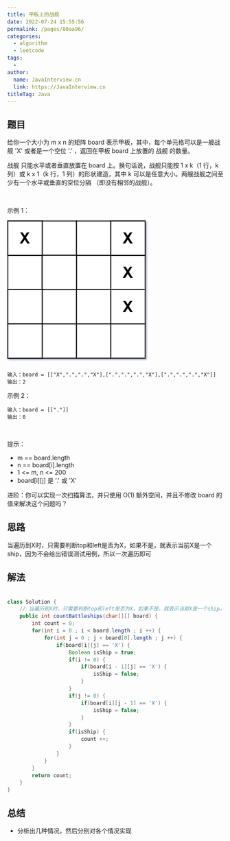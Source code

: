 ```yaml
---
title: 甲板上的战舰
date: 2022-07-24 15:55:56
permalink: /pages/80aa96/
categories:
  - algorithm
  - leetcode
tags:
  - 
author: 
  name: JavaInterview.cn
  link: https://JavaInterview.cn
titleTag: Java
---
```



## 题目

给你一个大小为 m x n 的矩阵 board 表示甲板，其中，每个单元格可以是一艘战舰 'X' 或者是一个空位 '.' ，返回在甲板 board 上放置的 战舰 的数量。

战舰 只能水平或者垂直放置在 board 上。换句话说，战舰只能按 1 x k（1 行，k 列）或 k x 1（k 行，1 列）的形状建造，其中 k 可以是任意大小。两艘战舰之间至少有一个水平或垂直的空位分隔 （即没有相邻的战舰）。

 

示例 1：

![](../../../media/pictures/leetcode/battelship-grid.jpeg)

    输入：board = [["X",".",".","X"],[".",".",".","X"],[".",".",".","X"]]
    输出：2
示例 2：

    输入：board = [["."]]
    输出：0
 

提示：

- m == board.length
- n == board[i].length
- 1 <= m, n <= 200
- board[i][j] 是 '.' 或 'X'


进阶：你可以实现一次扫描算法，并只使用 O(1) 额外空间，并且不修改 board 的值来解决这个问题吗？



## 思路

当遍历到X时，只需要判断top和left是否为X，如果不是，就表示当前X是一个ship，因为不会给出错误测试用例，所以一次遍历即可

## 解法
```java

class Solution {
    // 当遍历到X时，只需要判断top和left是否为X，如果不是，就表示当前X是一个ship，因为不会给出错误测试用例，所以一次遍历即可
    public int countBattleships(char[][] board) {
        int count = 0;
        for(int i = 0 ; i < board.length ; i ++) {
            for(int j = 0 ; j < board[0].length ; j ++) {
                if(board[i][j] == 'X') {
                    Boolean isShip = true;
                    if(i != 0) {
                        if(board[i - 1][j] == 'X') {
                            isShip = false;
                        }
                    }
                    if(j != 0) {
                        if(board[i][j - 1] == 'X') {
                            isShip = false;
                        }
                    }
                    if(isShip) {
                        count ++;
                    }
                }
            }
        }
        return count;
    }
}
```

## 总结

- 分析出几种情况，然后分别对各个情况实现 
